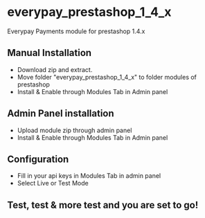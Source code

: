 # everypay_prestashop_1_4_x
Everypay Payments module for prestashop 1.4.x

## Manual Installation
* Download zip and extract.
* Move folder "everypay_prestashop_1_4_x" to folder modules of prestashop
* Install & Enable through Modules Tab in Admin panel

## Admin Panel installation
* Upload module zip through admin panel
* Install & Enable through Modules Tab in Admin panel

## Configuration
* Fill in your api keys in Modules Tab in admin panel
* Select Live or Test Mode

## Test, test & more test and you are set to go!
